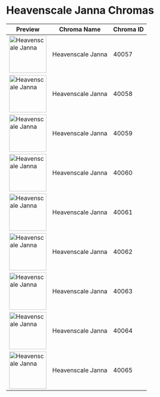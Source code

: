 # Heavenscale Janna Chromas

| Preview | Chroma Name | Chroma ID |
|---|---|---|
| <img src='https://raw.communitydragon.org/latest/plugins/rcp-be-lol-game-data/global/default/v1/champion-chroma-images/40/40057.png' alt='Heavenscale Janna' width='100'> | Heavenscale Janna | 40057 |
| <img src='https://raw.communitydragon.org/latest/plugins/rcp-be-lol-game-data/global/default/v1/champion-chroma-images/40/40058.png' alt='Heavenscale Janna' width='100'> | Heavenscale Janna | 40058 |
| <img src='https://raw.communitydragon.org/latest/plugins/rcp-be-lol-game-data/global/default/v1/champion-chroma-images/40/40059.png' alt='Heavenscale Janna' width='100'> | Heavenscale Janna | 40059 |
| <img src='https://raw.communitydragon.org/latest/plugins/rcp-be-lol-game-data/global/default/v1/champion-chroma-images/40/40060.png' alt='Heavenscale Janna' width='100'> | Heavenscale Janna | 40060 |
| <img src='https://raw.communitydragon.org/latest/plugins/rcp-be-lol-game-data/global/default/v1/champion-chroma-images/40/40061.png' alt='Heavenscale Janna' width='100'> | Heavenscale Janna | 40061 |
| <img src='https://raw.communitydragon.org/latest/plugins/rcp-be-lol-game-data/global/default/v1/champion-chroma-images/40/40062.png' alt='Heavenscale Janna' width='100'> | Heavenscale Janna | 40062 |
| <img src='https://raw.communitydragon.org/latest/plugins/rcp-be-lol-game-data/global/default/v1/champion-chroma-images/40/40063.png' alt='Heavenscale Janna' width='100'> | Heavenscale Janna | 40063 |
| <img src='https://raw.communitydragon.org/latest/plugins/rcp-be-lol-game-data/global/default/v1/champion-chroma-images/40/40064.png' alt='Heavenscale Janna' width='100'> | Heavenscale Janna | 40064 |
| <img src='https://raw.communitydragon.org/latest/plugins/rcp-be-lol-game-data/global/default/v1/champion-chroma-images/40/40065.png' alt='Heavenscale Janna' width='100'> | Heavenscale Janna | 40065 |
